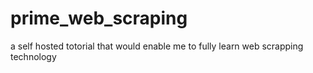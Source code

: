 # prime_web_scraping
a self hosted totorial that would enable me to fully learn web scrapping technology
